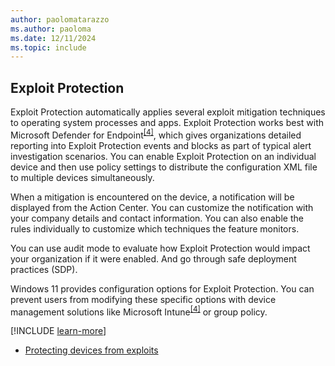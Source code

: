 ```yaml
---
author: paolomatarazzo
ms.author: paoloma
ms.date: 12/11/2024
ms.topic: include
---
```


## Exploit Protection

Exploit Protection automatically applies several exploit mitigation techniques to operating system processes and apps. Exploit Protection works best with Microsoft Defender for Endpoint<sup>[\[4\]](../conclusion.md#footnote4)</sup>, which gives organizations detailed reporting into Exploit Protection events and blocks as part of typical alert investigation scenarios. You can enable Exploit Protection on an individual device and then use policy settings to distribute the configuration XML file to multiple devices simultaneously.

When a mitigation is encountered on the device, a notification will be displayed from the Action Center. You can customize the notification with your company details and contact information. You can also enable the rules individually to customize which techniques the feature monitors.

You can use audit mode to evaluate how Exploit Protection would impact your organization if it were enabled. And go through safe deployment practices (SDP).

Windows 11 provides configuration options for Exploit Protection. You can prevent users from modifying these specific options with device management solutions like Microsoft Intune<sup>[\[4\]](../conclusion.md#footnote4)</sup> or group policy.

[!INCLUDE [learn-more](learn-more.md)]

- [Protecting devices from exploits](/defender-endpoint/enable-exploit-protection)
